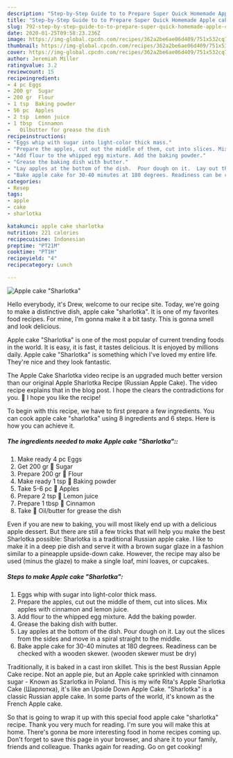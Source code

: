 ```yaml
---
description: "Step-by-Step Guide to to Prepare Super Quick Homemade Apple cake &amp;#34;Sharlotka&amp;#34;"
title: "Step-by-Step Guide to to Prepare Super Quick Homemade Apple cake &amp;#34;Sharlotka&amp;#34;"
slug: 792-step-by-step-guide-to-to-prepare-super-quick-homemade-apple-cake-and-34-sharlotka-and-34
date: 2020-01-25T09:58:23.236Z
image: https://img-global.cpcdn.com/recipes/362a2be6ae06d409/751x532cq70/apple-cake-sharlotka-recipe-main-photo.jpg
thumbnail: https://img-global.cpcdn.com/recipes/362a2be6ae06d409/751x532cq70/apple-cake-sharlotka-recipe-main-photo.jpg
cover: https://img-global.cpcdn.com/recipes/362a2be6ae06d409/751x532cq70/apple-cake-sharlotka-recipe-main-photo.jpg
author: Jeremiah Miller
ratingvalue: 3.2
reviewcount: 15
recipeingredient:
- 4 pc Eggs
- 200 gr  Sugar
- 200 gr  Flour
- 1 tsp  Baking powder
- 56 pc  Apples
- 2 tsp  Lemon juice
- 1 tbsp  Cinnamon
-   Oilbutter for grease the dish
recipeinstructions:
- "Eggs whip with sugar into light-color thick mass."
- "Prepare the apples, cut out the middle of them, cut into slices. Mix apples with cinnamon and lemon juice."
- "Add flour to the whipped egg mixture. Add the baking powder."
- "Grease the baking dish with butter."
- "Lay apples at the bottom of the dish.  Pour dough on it.  Lay out the slices from the sides and move in a spiral straight to the middle."
- "Bake apple cake for 30-40 minutes at 180 degrees. Readiness can be checked with a wooden skewer. (wooden skewer must be dry)"
categories:
- Resep
tags:
- apple
- cake
- sharlotka

katakunci: apple cake sharlotka
nutrition: 221 calories
recipecuisine: Indonesian
preptime: "PT21M"
cooktime: "PT1H"
recipeyield: "4"
recipecategory: Lunch

---
```



![Apple cake &#34;Sharlotka&#34;](https://img-global.cpcdn.com/recipes/362a2be6ae06d409/751x532cq70/apple-cake-sharlotka-recipe-main-photo.jpg)

Hello everybody, it's Drew, welcome to our recipe site. Today, we're going to make a distinctive dish, apple cake &#34;sharlotka&#34;. It is one of my favorites food recipes. For mine, I'm gonna make it a bit tasty. This is gonna smell and look delicious.

Apple cake &#34;Sharlotka&#34; is one of the most popular of current trending foods in the world. It is easy, it is fast, it tastes delicious. It is enjoyed by millions daily. Apple cake &#34;Sharlotka&#34; is something which I've loved my entire life. They're nice and they look fantastic.

The Apple Cake Sharlotka video recipe is an upgraded much better version than our original Apple Sharlotka Recipe (Russian Apple Cake). The video recipe explains that in the blog post. I hope the clears the contradictions for you. 🙂 I hope you like the recipe!


To begin with this recipe, we have to first prepare a few ingredients. You can cook apple cake &#34;sharlotka&#34; using 8 ingredients and 6 steps. Here is how you can achieve it.

##### The ingredients needed to make Apple cake &#34;Sharlotka&#34;::

1. Make ready 4 pc Eggs
1. Get 200 gr 🍎 Sugar
1. Prepare 200 gr 🍎 Flour
1. Make ready 1 tsp 🍎 Baking powder
1. Take 5-6 pc 🍎 Apples
1. Prepare 2 tsp 🍎 Lemon juice
1. Prepare 1 tbsp 🍎 Cinnamon
1. Take  🍎 Oil/butter for grease the dish


Even if you are new to baking, you will most likely end up with a delicious apple dessert. But there are still a few tricks that will help you make the best Sharlotka possible: Sharlotka is a traditional Russian apple cake. I like to make it in a deep pie dish and serve it with a brown sugar glaze in a fashion similar to a pineapple upside-down cake. However, the recipe may also be used (minus the glaze) to make a single loaf, mini loaves, or cupcakes. 

##### Steps to make Apple cake &#34;Sharlotka&#34;:

1. Eggs whip with sugar into light-color thick mass.
1. Prepare the apples, cut out the middle of them, cut into slices. Mix apples with cinnamon and lemon juice.
1. Add flour to the whipped egg mixture. Add the baking powder.
1. Grease the baking dish with butter.
1. Lay apples at the bottom of the dish. 
Pour dough on it. 
Lay out the slices from the sides and move in a spiral straight to the middle.
1. Bake apple cake for 30-40 minutes at 180 degrees. Readiness can be checked with a wooden skewer. (wooden skewer must be dry)


Traditionally, it is baked in a cast iron skillet. This is the best Russian Apple Cake recipe. Not an apple pie, but an Apple cake sprinkled with cinnamon sugar - Known as Szarlotka in Poland. This is my wife Rita&#39;s Apple Sharlotka Cake (Шарлотка), it&#39;s like an Upside Down Apple Cake. &#34;Sharlotka&#34; is a classic Russian apple cake. In some parts of the world, it&#39;s known as the French Apple cake. 

So that is going to wrap it up with this special food apple cake &#34;sharlotka&#34; recipe. Thank you very much for reading. I'm sure you will make this at home. There's gonna be more interesting food in home recipes coming up. Don't forget to save this page in your browser, and share it to your family, friends and colleague. Thanks again for reading. Go on get cooking!
